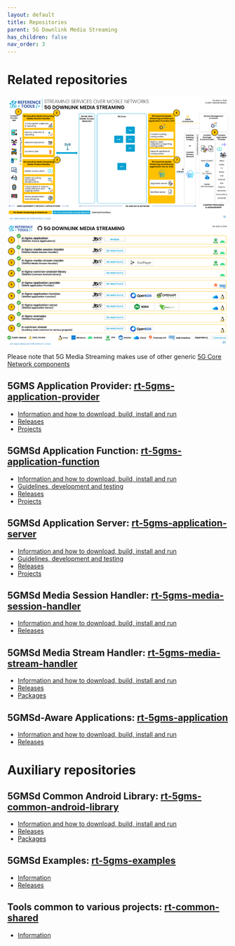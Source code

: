 ```yaml
---
layout: default
title: Repositories
parent: 5G Downlink Media Streaming
has_children: false
nav_order: 3
---
```


# Related repositories

<img src="../../../assets/images/projects/5gms_diagram.png">

<img src="../../../assets/images/projects/5gms_repos.png">

Please note that 5G Media Streaming makes use of other generic [5G Core Network components](https://5g-mag.github.io/Getting-Started/pages/5g-core-network-components/)

## 5GMS Application Provider: [rt-5gms-application-provider](https://github.com/5G-MAG/rt-5gms-application-provider)
* [Information and how to download, build, install and run](https://github.com/5G-MAG/rt-5gms-application-provider#readme)
* [Releases](https://github.com/5G-MAG/rt-5gms-application-provider/releases)
* [Projects](https://github.com/5G-MAG/rt-5gms-application-provider/projects?query=is%3Aopen)

## 5GMSd Application Function: [rt-5gms-application-function](https://github.com/5G-MAG/rt-5gms-application-function)
* [Information and how to download, build, install and run](https://github.com/5G-MAG/rt-5gms-application-function#readme)
* [Guidelines, development and testing](https://github.com/5G-MAG/rt-5gms-application-function/wiki)
* [Releases](https://github.com/5G-MAG/rt-5gms-application-function/releases)
* [Projects](https://github.com/5G-MAG/rt-5gms-application-function/projects?query=is%3Aopen)

## 5GMSd Application Server: [rt-5gms-application-server](https://github.com/5G-MAG/rt-5gms-application-server)
* [Information and how to download, build, install and run](https://github.com/5G-MAG/rt-5gms-application-server#readme)
* [Guidelines, development and testing](https://github.com/5G-MAG/rt-5gms-application-server/wiki)
* [Releases](https://github.com/5G-MAG/rt-5gms-application-server/releases)
* [Projects](https://github.com/5G-MAG/rt-5gms-application-server/projects?query=is%3Aopen)

## 5GMSd Media Session Handler: [rt-5gms-media-session-handler](https://github.com/5G-MAG/rt-5gms-media-session-handler)
* [Information and how to download, build, install and run](https://github.com/5G-MAG/rt-5gms-media-session-handler#readme)
* [Releases](https://github.com/5G-MAG/rt-5gms-media-session-handler/releases)

## 5GMSd Media Stream Handler: [rt-5gms-media-stream-handler](https://github.com/5G-MAG/rt-5gms-media-stream-handler)
* [Information and how to download, build, install and run](https://github.com/5G-MAG/rt-5gms-media-stream-handler#readme)
* [Releases](https://github.com/5G-MAG/rt-5gms-media-stream-handler/releases)
* [Packages](https://github.com/orgs/5G-MAG/packages?repo_name=rt-5gms-media-stream-handler)

## 5GMSd-Aware Applications: [rt-5gms-application](https://github.com/5G-MAG/rt-5gms-application)
* [Information and how to download, build, install and run](https://github.com/5G-MAG/rt-5gms-application#readme)
* [Releases](https://github.com/5G-MAG/rt-5gms-application/releases)

# Auxiliary repositories

## 5GMSd Common Android Library: [rt-5gms-common-android-library](https://github.com/5G-MAG/rt-5gms-common-android-library)
* [Information and how to download, build, install and run](https://github.com/5G-MAG/rt-5gms-common-android-library#readme)
* [Releases](https://github.com/5G-MAG/rt-5gms-common-android-library/releases)
* [Packages](https://github.com/orgs/5G-MAG/packages?repo_name=rt-5gms-common-android-library)

## 5GMSd Examples: [rt-5gms-examples](https://github.com/5G-MAG/rt-5gms-examples)
* [Information](https://github.com/5G-MAG/rt-5gms-examples#readme)
* [Releases](https://github.com/5G-MAG/rt-5gms-examples/releases)

## Tools common to various projects: [rt-common-shared](https://github.com/5G-MAG/rt-common-shared)
* [Information](https://github.com/5G-MAG/rt-common-shared#readme)
